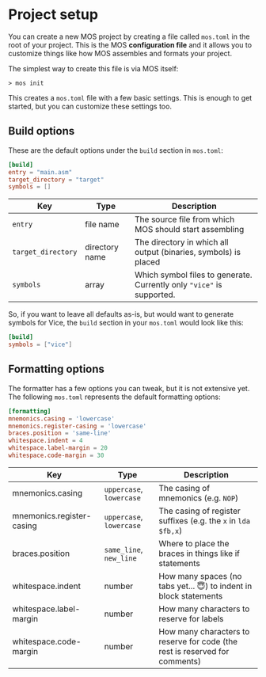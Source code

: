 # Project setup

You can create a new MOS project by creating a file called `mos.toml` in the root of your project. This is the MOS **configuration file** and it allows you to customize things like how MOS assembles and formats your project.

The simplest way to create this file is via MOS itself:
```
> mos init
```

This creates a `mos.toml` file with a few basic settings. This is enough to get started, but you can customize these settings too.

## Build options
These are the default options under the `build` section in `mos.toml`:

```toml
[build]
entry = "main.asm"
target_directory = "target"
symbols = []
```

| Key | Type | Description |
| --- | ---- | ----------- |
| `entry` | file name | The source file from which MOS should start assembling |
| `target_directory` | directory name | The directory in which all output (binaries, symbols) is placed
| `symbols` | array | Which symbol files to generate. Currently only `"vice"` is supported.

So, if you want to leave all defaults as-is, but would want to generate symbols for Vice, the `build` section in your `mos.toml` would look like this:

```toml
[build]
symbols = ["vice"]
```

## Formatting options
The formatter has a few options you can tweak, but it is not extensive yet. The following `mos.toml` represents the default formatting options:

```toml
[formatting]
mnemonics.casing = 'lowercase'
mnemonics.register-casing = 'lowercase'
braces.position = 'same-line'
whitespace.indent = 4
whitespace.label-margin = 20
whitespace.code-margin = 30
```

| Key | Type | Description |
| --- | ---- | ----------- |
| mnemonics.casing | `uppercase`, `lowercase` | The casing of mnemonics (e.g. `NOP`) |
| mnemonics.register-casing | `uppercase`, `lowercase` | The casing of register suffixes (e.g. the `x` in `lda $fb,x`) |
| braces.position | `same_line`, `new_line` | Where to place the braces in things like if statements |
| whitespace.indent | number | How many spaces (no tabs yet... :innocent:) to indent in block statements |
| whitespace.label-margin | number | How many characters to reserve for labels |
| whitespace.code-margin | number | How many characters to reserve for code (the rest is reserved for comments) |
